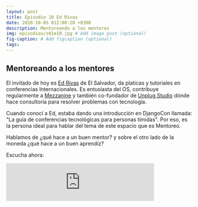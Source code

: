 ```yaml
---
layout: post
title: Episodio 10 Ed Rivas
date: 2020-10-05 012:00:20 +0300
description: Mentoreando a los mentores
img: episodios/s01e10.jpg # Add image post (optional)
fig-caption: # Add figcaption (optional)
tags:
---
```


## Mentoreando a los mentores

El invitado de hoy es [Ed Rivas](https://twitter.com/je92rivas) de El Salvador, da platicas y tutoriales en conferencias Internacionales. Es entusiasta del OS, contribuye regularmente a [Mezzanine](http://mezzanine.jupo.org/) y también co-fundador de [Unplug Studio](https://unplug.studio/) dónde hace consultoría para resolver problemas con tecnología.

Cuando conocí a Ed, estaba dando una introducción en DjangoCon llamada: "La guía de conferencias tecnológicas para personas tímidas". Por eso, es la persona ideal para hablar del tema de este espacio que es Mentoreo.

Hablamos de ¿qué hace a un buen mentor? y sobre el otro lado de la moneda ¿qué hace a un buen aprendiz?

Escucha ahora:

<iframe src="https://anchor.fm/espaciosabiertos/embed/episodes/Mentoreando-a-los-mentores-ekjvav" height="102px" width="400px" frameborder="0" scrolling="no"></iframe>
